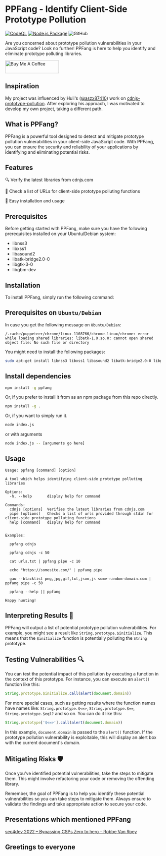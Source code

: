 # PPFang - Identify Client-Side Prototype Pollution

[![CodeQL](https://github.com/acuciureanu/ppfang/actions/workflows/codeql-analysis.yml/badge.svg)](https://github.com/acuciureanu/ppfang/actions/workflows/codeql-analysis.yml) [![Node.js Package](https://github.com/acuciureanu/ppfang/actions/workflows/publish.yml/badge.svg)](https://github.com/acuciureanu/ppfang/actions/workflows/publish.yml) ![GitHub](https://img.shields.io/github/license/acuciureanu/ppfang)

Are you concerned about prototype pollution vulnerabilities in your JavaScript code? Look no further! PPFang is here to help you identify and eliminate prototype polluting libraries.

<a href="https://www.buymeacoffee.com/alexcuciureanu" target="_blank"><img src="https://cdn.buymeacoffee.com/buttons/default-orange.png" alt="Buy Me A Coffee" height="41" width="174"></a>

## Inspiration

My project was influenced by Huli's ([@aszx87410](https://github.com/aszx87410)) work on [cdnjs-prototype-pollution](https://github.com/aszx87410/cdnjs-prototype-pollution). After exploring his approach, I was motivated to develop my own project, taking a different path.

## What is PPFang?

PPFang is a powerful tool designed to detect and mitigate prototype pollution vulnerabilities in your client-side JavaScript code. With PPFang, you can ensure the security and reliability of your applications by identifying and eliminating potential risks.

## Features

🔍 Verify the latest libraries from cdnjs.com

📜 Check a list of URLs for client-side prototype polluting functions

🚀 Easy installation and usage

## Prerequisites

Before getting started with PPFang, make sure you have the following prerequisites installed on your Ubuntu/Debian system:

- libnss3
- libxss1
- libasound2
- libatk-bridge2.0-0
- libgtk-3-0
- libgbm-dev

## Installation

To install PPFang, simply run the following command:

## Prerequisites on `Ubuntu/Debian`

In case you get the following message on `Ubuntu/Debian`:

```
/.cache/puppeteer/chrome/linux-1108766/chrome-linux/chrome: error while loading shared libraries: libatk-1.0.so.0: cannot open shared object file: No such file or directory
```

You might need to install the following packages:

```sh
sudo apt-get install libnss3 libxss1 libasound2 libatk-bridge2.0-0 libgtk-3-0 libgbm-dev
```

## Install dependencies

```sh
npm install -g ppfang
```

Or, if you prefer to install it from as an npm package from this repo directly.

```sh
npm install -g .
```

Or, if you want to simply run it.

```sh
node index.js
```

or with arguments

```sh
node index.js -- [arguments go here]
```

## Usage

```text
Usage: ppfang [command] [option]

A tool which helps identifying client-side prototype polluting libraries

Options:
  -h, --help       display help for command

Commands:
  cdnjs [options]  Verifies the latest libraries from cdnjs.com
  pipe [options]   Checks a list of urls provided through stdin for client-side prototype polluting functions
  help [command]   display help for command


Examples:

  ppfang cdnjs

  ppfang cdnjs -c 50

  cat urls.txt | ppfang pipe -c 10

  echo "https://somesite.com/" | ppfang pipe

  gau --blacklist png,jpg,gif,txt,json,js some-random-domain.com | ppfang pipe -c 50

  ppfang --help || ppfang

Happy hunting!
```

## Interpreting Results 🧐

PPFang will output a list of potential prototype pollution vulnerabilities. For example, you might see a result like `String.prototype.$initialize`. This means that the `$initialize` function is potentially polluting the `String` prototype.

## Testing Vulnerabilities 🔍

You can test the potential impact of this pollution by executing a function in the context of this prototype. For instance, you can execute an `alert()` function like this:

```javascript
String.prototype.$initialize.call(alert(document.domain))
```

For more special cases, such as getting results where the function names have names like: `String.prototype.$<=>`, `String.prototype.$==`, `String.prototype.$eql?` and so on. You can do it like this:

```javascript
String.prototype['$<=>'].call(alert(document.domain))
```


In this example, `document.domain` is passed to the `alert()` function. If the prototype pollution vulnerability is exploitable, this will display an alert box with the current document's domain.

## Mitigating Risks 🛡️

Once you've identified potential vulnerabilities, take the steps to mitigate them. This might involve refactoring your code or removing the offending library.

Remember, the goal of PPFang is to help you identify these potential vulnerabilities so you can take steps to mitigate them. Always ensure to validate the findings and take appropriate action to secure your code.

## Presentations which mentioned PPFang

[sec4dev 2022 – Bypassing CSPs Zero to hero – Robbe Van Roey](https://www.youtube.com/watch?v=V75Bg2Y0_8k)

## Greetings to everyone
